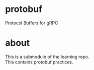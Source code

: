 # protobuf
Protocol Buffers for gRPC

# about
This is a submodule of the learning repo.  
This contains protobuf practices.
